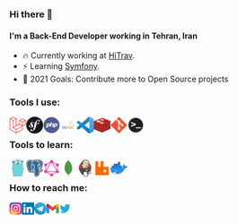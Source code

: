 ### Hi there 👋

#### I'm a Back-End Developer working in Tehran, Iran

- :fire: Currently working at [HiTrav][hitrav].
- :zap: Learning [Symfony][symfony].
- :rocket: 2021 Goals: Contribute more to Open Source projects

### Tools I use:
<img align="left" alt="Laravel" width="30px" src="https://github.com/SMhdHsn/SMhdHsn/blob/master/Assets/Images/Laravel.png" />
<img align="left" alt="Symfony" width="30px" src="https://github.com/SMhdHsn/SMhdHsn/blob/master/Assets/Images/Symfony.png" />
<img align="left" alt="PHP" width="30px" src="https://github.com/SMhdHsn/SMhdHsn/blob/master/Assets/Images/PHP.png" />
<img align="left" alt="MySQL" width="30px" src="https://github.com/SMhdHsn/SMhdHsn/blob/master/Assets/Images/MySQL.png" />
<img align="left" alt="Visual Studio Code" width="30px" src="https://github.com/SMhdHsn/SMhdHsn/blob/master/Assets/Images/Code.png" />
<img align="left" alt="Redis" width="30px" src="https://github.com/SMhdHsn/SMhdHsn/blob/master/Assets/Images/Redis.png" />
<img align="left" alt="Git" width="30px" src="https://github.com/SMhdHsn/SMhdHsn/blob/master/Assets/Images/Git.png" />
<img align="left" alt="Terminal" width="30px" src="https://github.com/SMhdHsn/SMhdHsn/blob/master/Assets/Images/Terminal.png" />

<br />

### Tools to learn:
<img align="left" alt="Golang" width="30px" src="https://github.com/SMhdHsn/SMhdHsn/blob/master/Assets/Images/Golang.png" />
<img align="left" alt="PostgreSQL" width="30px" src="https://github.com/SMhdHsn/SMhdHsn/blob/master/Assets/Images/PostgreSQL.png" />
<img align="left" alt="GraphQL" width="30px" src="https://github.com/SMhdHsn/SMhdHsn/blob/master/Assets/Images/GraphQL.png" />
<img align="left" alt="MongoDB" width="30px" src="https://github.com/SMhdHsn/SMhdHsn/blob/master/Assets/Images/MongoDB.png" />
<img align="left" alt="Jenkins" width="30px" src="https://github.com/SMhdHsn/SMhdHsn/blob/master/Assets/Images/Jenkins.png" />
<img align="left" alt="RabbitMQ" width="30px" src="https://github.com/SMhdHsn/SMhdHsn/blob/master/Assets/Images/RabbitMQ.png" />
<img align="left" alt="Docker" width="30px" src="https://github.com/SMhdHsn/SMhdHsn/blob/master/Assets/Images/Docker.png" />

<br />

### How to reach me:
[<img align="left" alt="SMhdHsn | Instagram" width="22px" src="https://github.com/SMhdHsn/SMhdHsn/blob/master/Assets/Images/Instagram.png" />][instagram]
[<img align="left" alt="SMhdHsn | LinkedIn" width="22px" src="https://github.com/SMhdHsn/SMhdHsn/blob/master/Assets/Images/Linkedin.png" />][linkedin]
[<img align="left" alt="SMhdHsn | Instagram" width="22px" src="https://github.com/SMhdHsn/SMhdHsn/blob/master/Assets/Images/Telegram.png" />][telegram]
[<img align="left" alt="SMhdHsn | Gmail" width="22px" src="https://github.com/SMhdHsn/SMhdHsn/blob/master/Assets/Images/Gmail.png" />][gmail]
[<img align="left" alt="SMhdHsn | Twitter" width="22px" src="https://github.com/SMhdHsn/SMhdHsn/blob/master/Assets/Images/Twitter.png" />][twitter]

[linkedin]: https://www.linkedin.com/in/mahdi-hasani-532aa0197
[instagram]: https://www.instagram.com/SMhdHsn
[twitter]: https://twitter.com/SMhdHsn
[telegram]: https://t.me/SMhdHsn
[gmail]: mailto:m2hdtl@gmail.com
[symfony]: https://symfony.com
[hitrav]: https://hitrav.com

